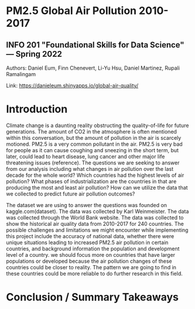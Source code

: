 # PM2.5 Global Air Pollution 2010-2017
## INFO 201 "Foundational Skills for Data Science" — Spring 2022

Authors: Daniel Eum, Finn Chenevert, Li-Yu Hsu, Daniel Martinez, Rupali Ramalingam

Link: https://danieleum.shinyapps.io/global-air-quality/


# Introduction

Climate change is a daunting reality obstructing the quality-of-life for future generations. The amount of CO2 in the atmosphere is often mentioned within this conversation, but the amount of pollution in the air is scarcely motioned. PM2.5 is a very common pollutant in the air. PM2.5 is very bad for people as it can cause coughing and sneezing in the short term, but later, could lead to heart disease, lung cancer and other major life threatening issues (reference). The questions we are seeking to answer from our analysis including what changes in air pollution over the last decade for the whole world? Which countries had the highest levels of air pollution? What phases of industrialization are the countries in that are producing the most and least air pollution? How can we utilize the data that we collected to predict future air pollution outcomes?

The dataset we are using to answer the questions was founded on kaggle.com(dataset). The data was collected by Karl Weinmeister. The data was collected through the World Bank website. The data was collected to show the historical air quality data from 2010-2017 for 240 countries. The possible challenges and limitations we might encounter while implementing this project include the accuracy of national data, whether there were unique situations leading to increased PM2.5 air pollution in certain countries, and background information the population and development level of a country. we should focus more on countries that have larger populations or developed because the air pollution changes of these countries could be closer to reality. The pattern we are going to find in these countries could be more reliable to do further research in this field.



# Conclusion / Summary Takeaways
